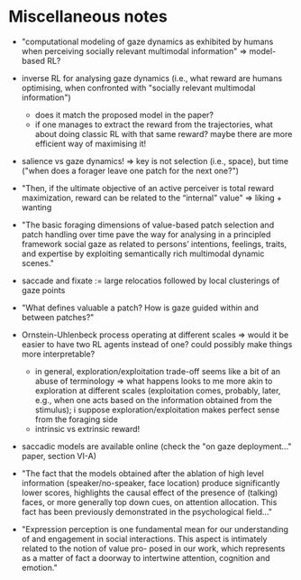 # Miscellaneous notes

- "computational modeling of gaze dynamics as exhibited by humans when perceiving socially relevant multimodal information" => model-based RL?

- inverse RL for analysing gaze dynamics (i.e., what reward are humans optimising, when confronted with "socially relevant multimodal information")
  - does it match the proposed model in the paper?
  - if one manages to extract the reward from the trajectories, what about doing classic RL with that same reward? maybe there are more efficient way of maximising it!

- salience vs gaze dynamics! => key is not selection (i.e., space), but time ("when does a forager leave one patch for the next one?")

- "Then, if the ultimate objective of an active perceiver is total reward maximization, reward can be related to the “internal” value" => liking + wanting

- "The basic foraging dimensions of value-based patch selection and patch handling over time pave the way for analysing in a principled framework social gaze as related to persons’ intentions, feelings, traits, and expertise by exploiting semantically rich multimodal dynamic scenes."

- saccade and fixate := large relocatios followed by local clusterings of gaze points

- "What defines valuable a patch? How is gaze guided within and between patches?"

- Ornstein-Uhlenbeck process operating at different scales => would it be easier to have two RL agents instead of one? could possibly make things more interpretable?
  - in general, exploration/exploitation trade-off seems like a bit of an abuse of terminology => what happens looks to me more akin to exploration at different scales (exploitation comes, probably, later, e.g., when one acts based on the information obtained from the stimulus); i suppose exploration/exploitation makes perfect sense from the foraging side
  - intrinsic vs extrinsic reward!

- saccadic models are available online (check the "on gaze deployment..." paper, section VI-A)

- "The fact that the models obtained after the ablation of high level information (speaker/no-speaker, face location) produce significantly lower scores, highlights the causal effect of the presence of (talking) faces, or more generally top down cues, on attention allocation. This fact has been previously demonstrated in the psychological field..."

- "Expression perception is one fundamental mean for our understanding of and engagement in social interactions. This aspect is intimately related to the notion of value pro- posed in our work, which represents as a matter of fact a doorway to intertwine attention, cognition and emotion."

